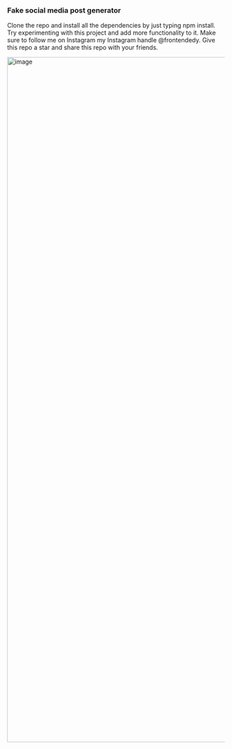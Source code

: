 ### Fake social media post generator

Clone the repo and install all the dependencies by just typing npm install. Try experimenting with this project and add more functionality to it. Make sure to follow me on Instagram my Instagram handle @frontendedy. Give this repo a star and share this repo with your friends. 

<img width="1582" alt="image" src="https://github.com/LalitKumar234/Social-Post-Generator/assets/64685787/af001b22-d818-4580-ade4-551eab148f22">
